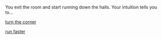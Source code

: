 You exit the room and start running down the halls. Your intuition tells you to...

[turn the corner](turn-the-corner/turn-the-corner.md)

[run faster](run-faster/run-faster.md)